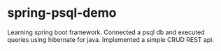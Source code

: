 # spring-psql-demo

Learning spring boot framework.
Connected a psql db and executed queries using hibernate for java.
Implemented a simple CRUD REST api.
